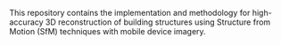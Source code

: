 This repository contains the implementation and methodology for high-accuracy 3D reconstruction of building structures using Structure from Motion (SfM) techniques with mobile device imagery.

